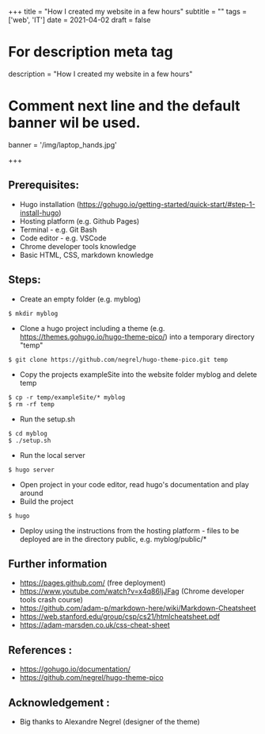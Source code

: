 +++
title = "How I created my website in a few hours"
subtitle = ""
tags = ['web', 'IT']
date = 2021-04-02
draft = false

# For description meta tag
description = "How I created my website in a few hours"

# Comment next line and the default banner wil be used.
banner = '/img/laptop_hands.jpg'

+++
## Prerequisites:
- Hugo installation (https://gohugo.io/getting-started/quick-start/#step-1-install-hugo)
- Hosting platform (e.g. Github Pages)
- Terminal - e.g. Git Bash
- Code editor - e.g. VSCode
- Chrome developer tools knowledge
- Basic HTML, CSS, markdown knowledge

## Steps:
- Create an empty folder (e.g. myblog)
```
$ mkdir myblog
```
- Clone a hugo project including a theme (e.g. https://themes.gohugo.io/hugo-theme-pico/) into a temporary directory "temp"
```
$ git clone https://github.com/negrel/hugo-theme-pico.git temp
```
- Copy the projects exampleSite into the website folder myblog and delete temp
```
$ cp -r temp/exampleSite/* myblog
$ rm -rf temp
```
- Run the setup.sh
```
$ cd myblog
$ ./setup.sh
```
- Run the local server
```
$ hugo server
```
- Open project in your code editor, read hugo's documentation and play around
- Build the project
```
$ hugo
```
- Deploy using the instructions from the hosting platform - files to be deployed are in the directory public, e.g. myblog/public/*
## Further information
- https://pages.github.com/ (free deployment)
- https://www.youtube.com/watch?v=x4q86IjJFag (Chrome developer tools crash course)
- https://github.com/adam-p/markdown-here/wiki/Markdown-Cheatsheet
- https://web.stanford.edu/group/csp/cs21/htmlcheatsheet.pdf
- https://adam-marsden.co.uk/css-cheat-sheet

## References :
- https://gohugo.io/documentation/
- https://github.com/negrel/hugo-theme-pico

## Acknowledgement :
- Big thanks to Alexandre Negrel (designer of the theme)